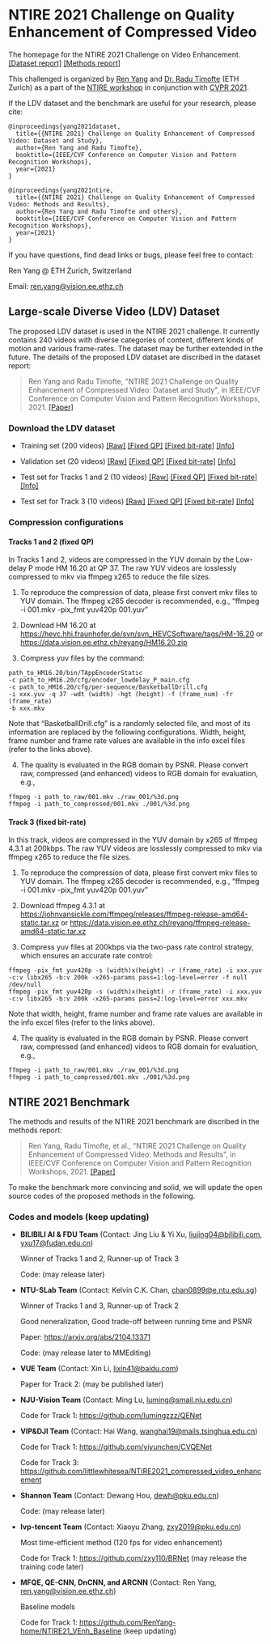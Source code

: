 # NTIRE 2021 Challenge on Quality Enhancement of Compressed Video

The homepage for the NTIRE 2021 Challenge on Video Enhancement.  [[Dataset report]](https://arxiv.org/abs/2104.10782) [[Methods report]](https://arxiv.org/abs/2104.10781) 

This challenged is organized by [Ren Yang](https://renyang-home.github.io/) and [Dr. Radu Timofte](https://people.ee.ethz.ch/~timofter/) (ETH Zurich) as a part of the [NTIRE workshop](https://data.vision.ee.ethz.ch/cvl/ntire21/) in conjunction with [CVPR 2021](http://cvpr2021.thecvf.com/workshops-schedule).

If the LDV dataset and the benchmark are useful for your research, please cite:
```
@inproceedings{yang2021dataset,
  title={{NTIRE 2021} Challenge on Quality Enhancement of Compressed Video: Dataset and Study},
  author={Ren Yang and Radu Timofte}, 
  booktitle={IEEE/CVF Conference on Computer Vision and Pattern Recognition Workshops}, 
  year={2021}
}

@inproceedings{yang2021ntire,
  title={{NTIRE 2021} Challenge on Quality Enhancement of Compressed Video: Methods and Results},
  author={Ren Yang and Radu Timofte and others}, 
  booktitle={IEEE/CVF Conference on Computer Vision and Pattern Recognition Workshops}, 
  year={2021}
}
```

If you have questions, find dead links or bugs, please feel free to contact:

Ren Yang @ ETH Zurich, Switzerland   

Email: ren.yang@vision.ee.ethz.ch

## Large-scale Diverse Video (LDV) Dataset

The proposed LDV dataset is used in the NTIRE 2021 challenge. It currently contains 240 videos with diverse categories of content, different kinds of motion and various frame-rates. The dataset may be further extended in the future. The details of the proposed LDV dataset are discribed in the dataset report:

> Ren Yang and Radu Timofte, "NTIRE 2021 Challenge on Quality Enhancement of Compressed Video: Dataset and Study", in IEEE/CVF Conference on Computer Vision and Pattern Recognition Workshops, 2021. [[Paper]](https://arxiv.org/abs/2104.10782)

### Download the LDV dataset

- Training set (200 videos) 
[[Raw]](https://data.vision.ee.ethz.ch/reyang/training_raw.zip) 
[[Fixed QP]](https://data.vision.ee.ethz.ch/reyang/training_fixed-QP.zip)
[[Fixed bit-rate]](https://data.vision.ee.ethz.ch/reyang/training_fixed-rate.zip)
[[Info]](https://data.vision.ee.ethz.ch/reyang/data_train.xlsx)

- Validation set (20 videos)
[[Raw]](https://data.vision.ee.ethz.ch/reyang/validation_raw.zip)
[[Fixed QP]](https://data.vision.ee.ethz.ch/reyang/validation_fixed-QP.zip)
[[Fixed bit-rate]](https://data.vision.ee.ethz.ch/reyang/validation_fixed-rate.zip)
[[Info]](https://data.vision.ee.ethz.ch/reyang/data_validation.xlsx)

- Test set for Tracks 1 and 2 (10 videos)
[[Raw]](https://data.vision.ee.ethz.ch/reyang/test_raw_1.zip)
[[Fixed QP]](https://data.vision.ee.ethz.ch/reyang/test_fixed-QP_release.zip)
[[Fixed bit-rate]](https://data.vision.ee.ethz.ch/reyang/test_fixed-rate_1.zip)
[[Info]](https://data.vision.ee.ethz.ch/reyang/data_test_1.xlsx)

- Test set for Track 3 (10 videos)
[[Raw]](https://data.vision.ee.ethz.ch/reyang/test_raw_2.zip)
[[Fixed QP]](https://data.vision.ee.ethz.ch/reyang/test_fixed-QP_2.zip)
[[Fixed bit-rate]](https://data.vision.ee.ethz.ch/reyang/test_fixed-rate_release.zip)
[[Info]](https://data.vision.ee.ethz.ch/reyang/data_test_2.xlsx) 

### Compression configurations

#### Tracks 1 and 2 (fixed QP)

In Tracks 1 and 2, videos are compressed in the YUV domain by the Low-delay P mode HM 16.20 at QP 37. The raw YUV videos are losslessly compressed to mkv via ffmpeg x265 to reduce the file sizes.

1. To reproduce the compression of data, please first convert mkv files to YUV domain. The ffmpeg x265 decoder is recommended, e.g., “ffmpeg -i 001.mkv -pix_fmt yuv420p 001.yuv”

2. Download HM 16.20 at https://hevc.hhi.fraunhofer.de/svn/svn_HEVCSoftware/tags/HM-16.20 or https://data.vision.ee.ethz.ch/reyang/HM16.20.zip

3. Compress yuv files by the command:
```
path_to_HM16.20/bin/TAppEncoderStatic
-c path_to_HM16.20/cfg/encoder_lowdelay_P_main.cfg
-c path_to_HM16.20/cfg/per-sequence/BasketballDrill.cfg
-i xxx.yuv -q 37 -wdt (width) -hgt (height) -f (frame_num) -fr (frame_rate)
-b xxx.mkv
```
Note that “BasketballDrill.cfg” is a randomly selected file, and most of its information are replaced by the following configurations. Width, height, frame number and frame rate values are available in the info excel files (refer to the links above).

4. The quality is evaluated in the RGB domain by PSNR. Please convert raw, compressed (and enhanced) videos to RGB domain for evaluation, e.g.,
```
ffmpeg -i path_to_raw/001.mkv ./raw_001/%3d.png
ffmpeg -i path_to_compressed/001.mkv ./001/%3d.png
```

#### Track 3 (fixed bit-rate)

In this track, videos are compressed in the YUV domain by x265 of ffmpeg 4.3.1 at 200kbps. The raw YUV videos are losslessly compressed to mkv via ffmpeg x265 to reduce the file sizes.

1. To reproduce the compression of data, please first convert mkv files to YUV domain. The ffmpeg x265 decoder is recommended, e.g., “ffmpeg -i 001.mkv -pix_fmt yuv420p 001.yuv”

2. Download ffmpeg 4.3.1 at https://johnvansickle.com/ffmpeg/releases/ffmpeg-release-amd64-static.tar.xz or https://data.vision.ee.ethz.ch/reyang/ffmpeg-release-amd64-static.tar.xz
 
3. Compress yuv files at 200kbps via the two-pass rate control strategy, which ensures an accurate rate control:
```
ffmpeg -pix_fmt yuv420p -s (width)x(height) -r (frame_rate) -i xxx.yuv -c:v libx265 -b:v 200k -x265-params pass=1:log-level=error -f null /dev/null
ffmpeg -pix_fmt yuv420p -s (width)x(height) -r (frame_rate) -i xxx.yuv -c:v libx265 -b:v 200k -x265-params pass=2:log-level=error xxx.mkv
```

Note that width, height, frame number and frame rate values are available in the info excel files (refer to the links above).

4. The quality is evaluated in the RGB domain by PSNR. Please convert raw, compressed (and enhanced) videos to RGB domain for evaluation, e.g.,
```
ffmpeg -i path_to_raw/001.mkv ./raw_001/%3d.png
ffmpeg -i path_to_compressed/001.mkv ./001/%3d.png
```

## NTIRE 2021 Benchmark

The methods and results of the NTIRE 2021 benchmark are discribed in the methods report:

> Ren Yang, Radu Timofte, et al., "NTIRE 2021 Challenge on Quality Enhancement of Compressed Video: Methods and Results", in IEEE/CVF Conference on Computer Vision and Pattern Recognition Workshops, 2021. [[Paper]](https://arxiv.org/abs/2104.10781)

To make the benchmark more convincing and solid, we will update the open source codes of the proposed methods in the following.

### Codes and models (keep updating)

- **BILIBILI AI & FDU Team** (Contact: Jing Liu & Yi Xu, liujing04@bilibili.com, yxu17@fudan.edu.cn)

  Winner of Tracks 1 and 2, Runner-up of Track 3

  Code: (may release later)

- **NTU-SLab Team** (Contact: Kelvin C.K. Chan, chan0899@e.ntu.edu.sg)

  Winner of Tracks 1 and 3, Runner-up of Track 2
  
  Good neneralization, Good trade-off between running time and PSNR
  
  Paper: https://arxiv.org/abs/2104.13371

  Code: (may release later to MMEditing)
  
- **VUE Team** (Contact: Xin Li, lixin41@baidu.com)

  Paper for Track 2: (may be published later)

- **NJU-Vision Team** (Contact: Ming Lu, luming@smail.nju.edu.cn)

  Code for Track 1: https://github.com/lumingzzz/QENet

- **VIP&DJI Team** (Contact: Hai Wang, wanghai19@mails.tsinghua.edu.cn)

  Code for Track 1: https://github.com/yiyunchen/CVQENet

  Code for Track 3: https://github.com/littlewhitesea/NTIRE2021_compressed_video_enhancement

- **Shannon Team** (Contact: Dewang Hou, dewh@pku.edu.cn)

  Code: (may release later)

- **Ivp-tencent Team** (Contact: Xiaoyu Zhang, zxy2019@pku.edu.cn)

  Most time-efficient method (120 fps for video enhancement)

  Code for Track 1: https://github.com/zxy110/BRNet (may release the training code later)

- **MFQE, QE-CNN, DnCNN, and ARCNN** (Contact: Ren Yang, ren.yang@vision.ee.ethz.ch)

  Baseline models

  Code for Track 1: https://github.com/RenYang-home/NTIRE21_VEnh_Baseline (keep updating)

